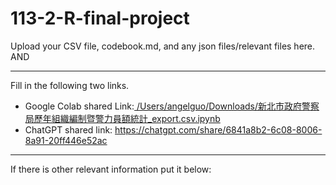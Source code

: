 # 113-2-R-final-project

Upload your CSV file, codebook.md, and any json files/relevant files here. AND 

---
Fill in the following two links.

 - Google Colab shared Link:[ /Users/angelguo/Downloads/新北市政府警察局歷年組織編制暨警力員額統計_export.csv.ipynb](https://colab.research.google.com/drive/1yad38e9XWMpQBcXyfTQXorR8b31w-nJv#scrollTo=ztwwyMBd-YrH&line=1&uniqifier=1)
 - ChatGPT shared link:  https://chatgpt.com/share/6841a8b2-6c08-8006-8a91-20ff446e52ac

---
If there is other relevant information put it below:

